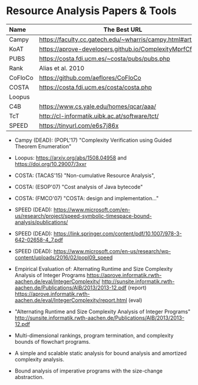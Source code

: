 # Resource Analysis Papers & Tools

| Name    | The Best URL                                                |
|:--------|-------------------------------------------------------------|
| Campy   | https://faculty.cc.gatech.edu/~wharris/campy.html#artifacts |
| KoAT    | https://aprove-developers.github.io/ComplexityMprfCfr/      |
| PUBS    | https://costa.fdi.ucm.es/~costa/pubs/pubs.php               | 
| Rank    | Alias et al. 2010                                           |
| CoFloCo | https://github.com/aeflores/CoFloCo                         |
| COSTA   | https://costa.fdi.ucm.es/costa/costa.php                    |
| Loopus  |                                                             |
| C4B     | https://www.cs.yale.edu/homes/qcar/aaa/                     |
| TcT     | http://cl-informatik.uibk.ac.at/software/tct/               | 
| SPEED   | https://tinyurl.com/e6s7j86x                                |

* Campy (DEAD): (POPL'17) "Complexity Verification using Guided Theorem Enumeration" 
* Loopus: https://arxiv.org/abs/1508.04958 and https://doi.org/10.29007/3xxr
* COSTA: (TACAS'15) "Non-cumulative Resource Analysis", 
* COSTA: (ESOP'07) "Cost analysis of Java bytecode"     
* COSTA: (FMCO'07) "COSTA: design and implementation..." 
* SPEED (DEAD): https://www.microsoft.com/en-us/research/project/speed-symbolic-timespace-bound-analysis/publications/
* SPEED (DEAD): https://link.springer.com/content/pdf/10.1007/978-3-642-02658-4_7.pdf
* SPEED (DEAD): https://www.microsoft.com/en-us/research/wp-content/uploads/2016/02/popl09_speed

* Empirical Evaluation of: Alternating Runtime and Size Complexity Analysis of Integer Programs
  https://aprove.informatik.rwth-aachen.de/eval/IntegerComplexity/
  http://sunsite.informatik.rwth-aachen.de/Publications/AIB/2013/2013-12.pdf (report)
  https://aprove.informatik.rwth-aachen.de/eval/IntegerComplexity/report.html (eval)

* "Alternating Runtime and Size Complexity Analysis of Integer Programs"
  http://sunsite.informatik.rwth-aachen.de/Publications/AIB/2013/2013-12.pdf

* Multi-dimensional rankings, program termination, and complexity bounds of flowchart programs.
* A simple and scalable static analysis for bound analysis and amortized complexity analysis.
* Bound analysis of imperative programs with the size-change abstraction.
